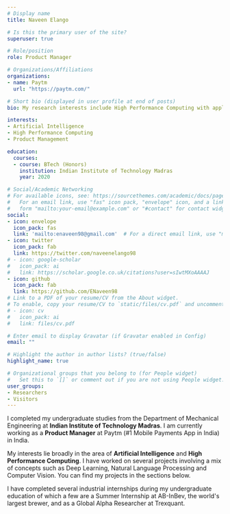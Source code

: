 ```yaml
---
# Display name
title: Naveen Elango

# Is this the primary user of the site?
superuser: true

# Role/position
role: Product Manager

# Organizations/Affiliations
organizations:
- name: Paytm
  url: "https://paytm.com/"

# Short bio (displayed in user profile at end of posts)
bio: My research interests include High Performance Computing with applications in Artificial Intelligence.

interests:
- Artificial Intelligence
- High Performance Computing
- Product Management

education:
  courses:
  - course: BTech (Honors)
    institution: Indian Institute of Technology Madras
    year: 2020

# Social/Academic Networking
# For available icons, see: https://sourcethemes.com/academic/docs/page-builder/#icons
#   For an email link, use "fas" icon pack, "envelope" icon, and a link in the
#   form "mailto:your-email@example.com" or "#contact" for contact widget.
social:
- icon: envelope
  icon_pack: fas
  link: 'mailto:enaveen98@gmail.com'  # For a direct email link, use "mailto:test@example.org".
- icon: twitter
  icon_pack: fab
  link: https://twitter.com/naveenelango98
# - icon: google-scholar
#   icon_pack: ai
#   link: https://scholar.google.co.uk/citations?user=sIwtMXoAAAAJ
- icon: github
  icon_pack: fab
  link: https://github.com/ENaveen98
# Link to a PDF of your resume/CV from the About widget.
# To enable, copy your resume/CV to `static/files/cv.pdf` and uncomment the lines below.
# - icon: cv
#   icon_pack: ai
#   link: files/cv.pdf

# Enter email to display Gravatar (if Gravatar enabled in Config)
email: ""

# Highlight the author in author lists? (true/false)
highlight_name: true

# Organizational groups that you belong to (for People widget)
#   Set this to `[]` or comment out if you are not using People widget.
user_groups:
- Researchers
- Visitors
---
```


I completed my undergraduate studies from the Department of Mechanical Engineering at **Indian Institute of Technology Madras**. I am currently working as a **Product Manager** at Paytm (#1 Mobile Payments App in India) in India.

My interests lie broadly in the area of **Artificial Intelligence** and **High Performance Computing**. I have worked on several projects involving a mix of concepts such as Deep Learning, Natural Language Processing and Computer Vision. You can find my projects in the sections below. 

I have completed several industrial internships during my undergraduate education of which a few are a Summer Internship at AB-InBev, the world's largest brewer, and as a Global Alpha Researcher at Trexquant.
